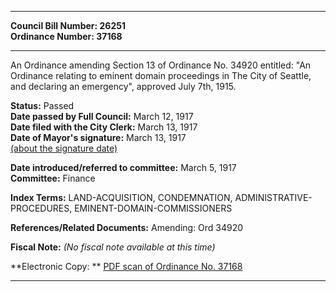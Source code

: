 * * * * *  
  
**Council Bill Number: [](#h0)[](#h2)26251**   
**Ordinance Number: 37168**  
  
* * * * *  
  
An Ordinance amending Section 13 of Ordinance No. 34920 entitled: "An Ordinance relating to eminent domain proceedings in The City of Seattle, and declaring an emergency", approved July 7th, 1915.  
  
**Status:** Passed   
**Date passed by Full Council:** March 12, 1917   
**Date filed with the City Clerk:** March 13, 1917   
**Date of Mayor's signature:** March 13, 1917   
[(about the signature date)](/~public/approvaldate.htm)   
  
  
**Date introduced/referred to committee:** March 5, 1917   
**Committee:** Finance   
  
**Index Terms:** LAND-ACQUISITION, CONDEMNATION, ADMINISTRATIVE-PROCEDURES, EMINENT-DOMAIN-COMMISSIONERS  
  
**References/Related Documents:** Amending: Ord 34920  
  
**Fiscal Note:** *(No fiscal note available at this time)*  
  
**Electronic Copy: ** [PDF scan of Ordinance No. 37168](/~archives/Ordinances/Ord_37168.pdf)  
  
* * * * *  
